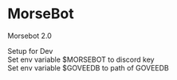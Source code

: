 # MorseBot
Morsebot 2.0<br />

Setup for Dev<br />
Set env variable $MORSEBOT to discord key<br />
Set env variable $GOVEEDB to path of GOVEEDB<br />
